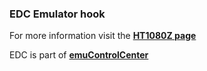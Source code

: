 ### EDC Emulator hook

For more information visit the [**HT1080Z page**](https://github.com/PhoenixInteractiveNL/edc-masterhook/wiki/Emulator-ht1080z#menu)

EDC is part of [**emuControlCenter**](https://github.com/PhoenixInteractiveNL/emuControlCenter/wiki)
